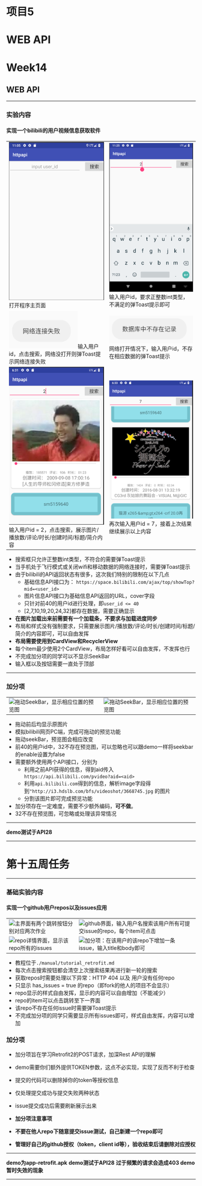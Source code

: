 # 项目5
# WEB API

# Week14
## WEB API
---
### 实验内容
#### 实现一个bilibili的用户视频信息获取软件
<table>
    <tr>
        <td ><img src="https://raw.githubusercontent.com/leungyukshing/AndroidProjectPhoto/master/lab5/img1.png?token=AcLSZ2uzmiVGR3PWMUwRDG5Kf-8XHyOmks5cP2f8wA%3D%3D" >打开程序主页面</td>
        <td ><img src="https://raw.githubusercontent.com/leungyukshing/AndroidProjectPhoto/master/lab5/img2.png?token=AcLSZ7iUF4mwQBLezvFHq6FdH9wWRfvwks5cP2aAwA%3D%3D" >输入用户id，要求正整数int类型，不满足的弹Toast提示即可</td>
    </tr>
    <tr>
        <td ><img src="https://raw.githubusercontent.com/leungyukshing/AndroidProjectPhoto/master/lab5/img3.png?token=AcLSZ_jzIFhPock9m0dtz2oVO6fCai9uks5cP2aUwA%3D%3D" >输入用户id，点击搜索，网络没打开则弹Toast提示网络连接失败</td>
        <td ><img src="https://raw.githubusercontent.com/leungyukshing/AndroidProjectPhoto/master/lab5/img4.png?token=AcLSZxakoeD-rrEotGo_94woHEAzpRtOks5cP2alwA%3D%3D" >网络打开情况下，输入用户id，不存在相应数据的弹Toast提示</td>
    </tr>
    <tr>
        <td ><img src="https://raw.githubusercontent.com/leungyukshing/AndroidProjectPhoto/master/lab5/img5.png?token=AcLSZ0s6YGVLYoz_9EhL00VX_qhoqJUOks5cP2a_wA%3D%3D" >输入用户id = 2，点击搜索，展示图片/播放数/评论/时长/创建时间/标题/简介内容</td>
        <td ><img src="https://raw.githubusercontent.com/leungyukshing/AndroidProjectPhoto/master/lab5/img6.png?token=AcLSZ_9686xLcDZP3wDaDlxhxT00eZBhks5cP2bWwA%3D%3D" >再次输入用户id = 7，接着上次结果继续展示以上内容</td>
    </tr>
</table>


* 搜索框只允许正整数int类型，不符合的需要弹Toast提示
*  当手机处于飞行模式或关闭wifi和移动数据的网络连接时，需要弹Toast提示
*  由于bilibili的API返回状态有很多，这次我们特别的限制在以下几点
    * 基础信息API接口为： `https://space.bilibili.com/ajax/top/showTop?mid=<user_id>`
    * 图片信息API接口为基础信息API返回的URL，cover字段
    * 只针对前40的用户id进行处理，即`user_id <= 40`
    * [2,7,10,19,20,24,32]都存在数据，需要正确显示
* **在图片加载出来前需要有一个加载条，不要求与加载进度同步**
* 布局和样式没有强制要求，只需要展示图片/播放数/评论/时长/创建时间/标题/简介的内容即可，可以自由发挥
* **布局需要使用到CardView和RecyclerView**
* 每个item最少使用2个CardView，布局怎样好看可以自由发挥，不发挥也行
* 不完成加分项的同学可以不显示SeekBar
* 输入框以及按钮需要一直处于顶部

---
### 加分项
<table>
    <tr>
        <td ><img src="/manual/images/img7.png" >拖动SeekBar，显示相应位置的预览图</td>
        <td ><img src="/manual/images/img8.png" >拖动SeekBar，显示相应位置的预览图</td>
    </tr>
</table>

* 拖动前后均显示原图片
* 模拟bilibili网页PC端，完成可拖动的预览功能
* 拖动seekBar，预览图会相应改变
* 前40的用户id中，32不存在预览图，可以忽略也可以跟demo一样将seekbar的enable设置为false
* 需要额外使用两个API接口，分别为
    * 利用之前API获得的信息，得到aid传入`https://api.bilibili.com/pvideo?aid=<aid>`
    * 利用`api.bilibili.com`得到的信息，解析image字段得到`"http://i3.hdslb.com/bfs/videoshot/3668745.jpg` 的图片
    * 分割该图片即可完成预览功能
* 加分项存在一定难度，需要不少额外编码，**可不做**。
* 32不存在预览图，可忽略或处理该异常情况

---

**demo测试于API28**

---


# 第十五周任务
---
### 基础实验内容
#### 实现一个github用户repos以及issues应用
<table>
    <tr>
        <td ><img src="/manual/images/img9.png" >主界面有两个跳转按钮分别对应两次作业</td>
        <td ><img src="/manual/images/img10.png" >github界面，输入用户名搜索该用户所有可提交issue的repo，每个item可点击</td>
    </tr>
    <tr>
        <td ><img src="/manual/images/img11.png" >repo详情界面，显示该repo所有的issues</td>
        <td ><img src="/manual/images/img12.png" >加分项：在该用户的该repo下增加一条issue，输入title和body即可</td>
    </tr>
</table>

* 教程位于`./manual/tutorial_retrofit.md`
* 每次点击搜索按钮都会清空上次搜索结果再进行新一轮的搜索
* 获取repos时需要处理以下异常：HTTP 404 以及 用户没有任何repo
* 只显示 has_issues = true 的repo（即fork的他人的项目不会显示）
* repo显示的样式自由发挥，显示的内容可以自由增加（不能减少）
* repo的item可以点击跳转至下一界面
* 该repo不存在任何issue时需要弹Toast提示
* 不完成加分项的同学只需要显示所有issues即可，样式自由发挥，内容可以增加

### 加分项
* 加分项旨在学习Retrofit2的POST请求，加深Rest API的理解
* demo需要你们额外提供TOKEN参数，这点不必实现，实现了反而不利于检查
* 提交的代码可以删除掉你的token等授权信息
* 仅处理提交成功与提交失败两种状态
* issue提交成功后需要刷新展示出来

* **加分项注意事项**
* **不要在他人repo下随意提交issue测试，自己新建一个repo即可**
* **管理好自己的github授权（token，client id等），验收结束后请删除对应授权**

---

**demo为app-retrofit.apk**
**demo测试于API28**
**过于频繁的请求会造成403 demo暂时失效的现象**

---
